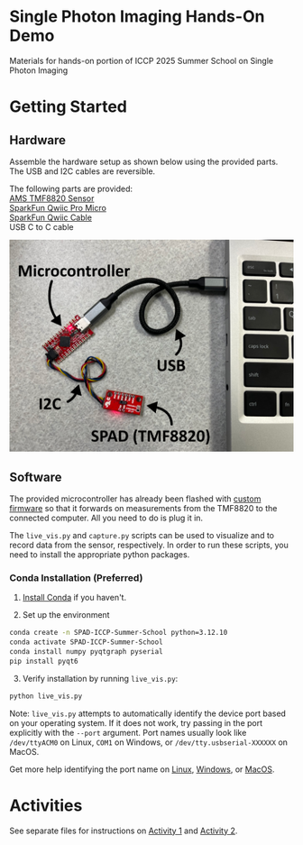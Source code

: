 # Single Photon Imaging Hands-On Demo
Materials for hands-on portion of ICCP 2025 Summer School on Single Photon Imaging

# Getting Started
## Hardware

Assemble the hardware setup as shown below using the provided parts. The USB and I2C cables are reversible.

The following parts are provided: <br>
[AMS TMF8820 Sensor](https://www.sparkfun.com/sparkfun-qwiic-mini-dtof-imager-tmf8820.html) <br>
[SparkFun Qwiic Pro Micro](https://www.sparkfun.com/sparkfun-qwiic-pro-micro-usb-c-atmega32u4.html) <br>
[SparkFun Qwiic Cable](https://www.sparkfun.com/qwiic-cable-100mm.html) <br>
USB C to C cable

![Hardware setup](media/hardware_setup.png)

## Software
The provided microcontroller has already been flashed with [custom firmware](https://github.com/uwgraphics/ProximityPlanarRecovery/tree/main/arduino) so that it forwards on measurements from the TMF8820 to the connected computer. All you need to do is plug it in.

The `live_vis.py` and `capture.py` scripts can be used to visualize and to record data from the sensor, respectively. In order to run these scripts, you need to install the appropriate python packages. 

### Conda Installation (Preferred)
1. [Install Conda](https://www.anaconda.com/docs/getting-started/miniconda/install) if you haven't.

2. Set up the environment
```bash
conda create -n SPAD-ICCP-Summer-School python=3.12.10
conda activate SPAD-ICCP-Summer-School
conda install numpy pyqtgraph pyserial
pip install pyqt6
```

3. Verify installation by running `live_vis.py`:
```bash
python live_vis.py
```
Note: `live_vis.py` attempts to automatically identify the device port based on your operating system. If it does not work, try passing in the port explicitly with the `--port` argument. Port names usually look like `/dev/ttyACM0` on Linux, `COM1` on Windows, or `/dev/tty.usbserial-XXXXXX` on MacOS.

Get more help identifying the port name on [Linux](https://chatgpt.com/share/6808fe22-12e0-8005-beba-8b7d0ed5c283), [Windows](https://chatgpt.com/share/6808fe89-d68c-8005-bb7b-86c932ea0d50), or [MacOS](https://chatgpt.com/share/6808fe60-f028-8005-9bc2-e4828f2be0b9).

# Activities
See separate files for instructions on [Activity 1](activity1.md) and [Activity 2](activity2.md).